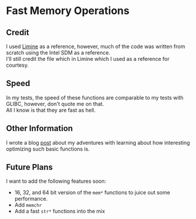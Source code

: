 # Fast Memory Operations
## Credit
I used [Limine](https://github.com/limine-bootloader/limine/blob/trunk/common/lib/mem.asm_x86_64) as a reference, however, much of the code was written from scratch using the Intel SDM as a reference.  
I'll still credit the file which in Limine which I used as a reference for courtesy.
## Speed
In my tests, the speed of these functions are comparable to my tests with GLIBC, however, don't quote me on that.  
All I know is that they are fast as hell.  
## Other Information
I wrote a blog [post]() about my adventures with learning about how interesting optimizing such basic functions is.
## Future Plans
I want to add the following features soon:
* 16, 32, and 64 bit version of the `mem*` functions to juice out some performance. 
* Add `memchr`
* Add a fast `str*` functions into the mix
